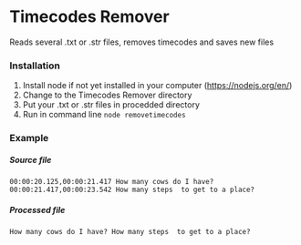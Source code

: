 # Timecodes Remover

Reads several .txt or .str files, removes timecodes and saves new files

### Installation

1. Install node if not yet installed in your computer (https://nodejs.org/en/)
1. Change to the Timecodes Remover directory
1. Put your .txt or .str files in procedded directory
1. Run in command line `node removetimecodes`

### Example
##### Source file
`00:00:20.125,00:00:21.417
 How many cows do I have?
 00:00:21.417,00:00:23.542
 How many steps 
 to get to a place?`

##### Processed file
`How many cows do I have?
 How many steps 
 to get to a place?`
